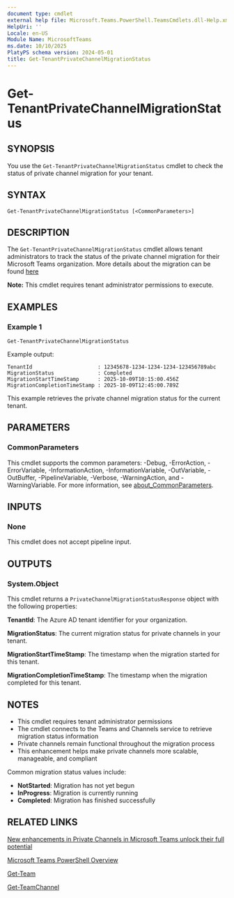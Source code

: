```yaml
---
document type: cmdlet
external help file: Microsoft.Teams.PowerShell.TeamsCmdlets.dll-Help.xml
HelpUri: ''
Locale: en-US
Module Name: MicrosoftTeams
ms.date: 10/10/2025
PlatyPS schema version: 2024-05-01
title: Get-TenantPrivateChannelMigrationStatus
---
```


# Get-TenantPrivateChannelMigrationStatus

## SYNOPSIS

You use the `Get-TenantPrivateChannelMigrationStatus` cmdlet to check the status of private channel migration for your tenant.

## SYNTAX

```
Get-TenantPrivateChannelMigrationStatus [<CommonParameters>]
```

## DESCRIPTION
The `Get-TenantPrivateChannelMigrationStatus` cmdlet allows tenant administrators to track the status of the private channel migration for their Microsoft Teams organization. More details about the migration can be found [here](https://techcommunity.microsoft.com/blog/microsoftteamsblog/new-enhancements-in-private-channels-in-microsoft-teams-unlock-their-full-potent/4438767#)

**Note:** This cmdlet requires tenant administrator permissions to execute.

## EXAMPLES

### Example 1
```
Get-TenantPrivateChannelMigrationStatus
```
Example output:
```
TenantId                     : 12345678-1234-1234-1234-123456789abc
MigrationStatus              : Completed
MigrationStartTimeStamp      : 2025-10-09T10:15:00.456Z
MigrationCompletionTimeStamp : 2025-10-09T12:45:00.789Z
```

This example retrieves the private channel migration status for the current tenant.

## PARAMETERS

### CommonParameters
This cmdlet supports the common parameters: -Debug, -ErrorAction, -ErrorVariable, -InformationAction, -InformationVariable, -OutVariable, -OutBuffer, -PipelineVariable, -Verbose, -WarningAction, and -WarningVariable. For more information, see [about_CommonParameters](https://go.microsoft.com/fwlink/?LinkID=113216).

## INPUTS

### None
This cmdlet does not accept pipeline input.

## OUTPUTS

### System.Object

This cmdlet returns a `PrivateChannelMigrationStatusResponse` object with the following properties:

**TenantId**: The Azure AD tenant identifier for your organization.

**MigrationStatus**: The current migration status for private channels in your tenant.

**MigrationStartTimeStamp**: The timestamp when the migration started for this tenant.

**MigrationCompletionTimeStamp**: The timestamp when the migration completed for this tenant.

## NOTES
- This cmdlet requires tenant administrator permissions
- The cmdlet connects to the Teams and Channels service to retrieve migration status information
- Private channels remain functional throughout the migration process
- This enhancement helps make private channels more scalable, manageable, and compliant

Common migration status values include:
- **NotStarted**: Migration has not yet begun
- **InProgress**: Migration is currently running
- **Completed**: Migration has finished successfully

## RELATED LINKS
[New enhancements in Private Channels in Microsoft Teams unlock their full potential](https://techcommunity.microsoft.com/blog/microsoftteamsblog/new-enhancements-in-private-channels-in-microsoft-teams-unlock-their-full-potent/4438767)

[Microsoft Teams PowerShell Overview](https://learn.microsoft.com/powershell/teams/)

[Get-Team](https://learn.microsoft.com/powershell/module/microsoftteams/get-team)

[Get-TeamChannel](https://learn.microsoft.com/powershell/module/microsoftteams/get-teamchannel)